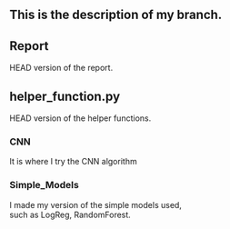## This is the description of my branch.  

## Report  
HEAD version of the report.  

## helper_function.py  
HEAD version of the helper functions.  

### CNN  
It is where I try the CNN algorithm

### Simple_Models  
I made my version of the simple models used,  
such as LogReg, RandomForest.

